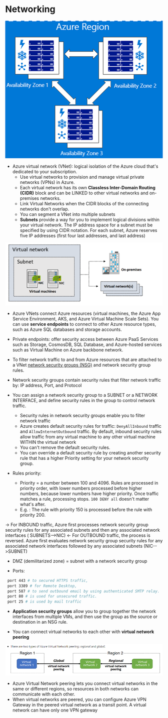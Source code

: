 # Networking


![Region aozne](https://github.com/dejanu/az104/blob/main/src/regions_zone.PNG)


* Azure virtual network  (VNet): logical isolation of the Azure cloud that's dedicated to your subscription.
  - Use virtual networks to provision and manage virtual private networks (VPNs) in Azure.
  - Each virtual network has its own **Classless Inter-Domain Routing (CIDR)** block and can be LINKED to other virtual networks and on-premises networks.
  - Link Virtual Networks when the CIDR blocks of the connecting networks don't overlap.
  - You can segment a VNet into multiple subnets
  - **Subnets** provide a way for you to implement logical divisions within your virtual network. The IP address space for a subnet must be specified by using CIDR notation. For each subnet, Azure reserves five IP addresses (first four last addresses, and last address)



![virtual networks](https://github.com/dejanu/az104/blob/main/src/virtual_networks.png)

*  Azure VNets connect Azure resources (virtual machines, the Azure App Service Environment, AKS, and Azure Virtual Machine Scale Sets). You can use **service endpoints** to connect to other Azure resource types, such as Azure SQL databases and storage accounts.

* Private endpoints: offer security access between Azure PaaS Services such as Storage, CosmosDB, SQL Database, and Azure-hosted services such as Virtual Machine on Azure backbone network.

* To filter network traffic to and from Azure resources that are attached to a VNet [network security groups (NSG)](https://learn.microsoft.com/en-us/azure/security/fundamentals/network-overview) and network security group rules.

* Network security groups contain security rules that filter network traffic by: IP address, Port, and Protocol

* You can assign a network security group to a SUBNET or a NETWORK INTERFACE, and define security rules in the group to control network traffic.
    - Security rules in network security groups enable you to filter network traffic
    - Azure creates default security rules for traffic:  `DenyAllInbound` traffic and `AllowInternetOutbound` traffic. By default, inbound security rules allow traffic from any virtual machine to any other virtual machine WITHIN the virtual network
    - You can't remove the default security rules.
    - You can override a default security rule by creating another security rule that has a higher Priority setting for your network security group.

* Rules priority:
  - Priority = a number between 100 and 4096. Rules are processed in priority order, with lower numbers processed before higher numbers, because lower numbers have higher priority. Once traffic matches a rule, processing stops. `100 DENY all` doesn't matter what's after.
  - E.g. : The rule with priority 150 is processed before the rule with priority 200.


-> For INBOUND traffic, Azure first processes network security group security rules for any associated subnets and then any associated network interfaces ( SUBNETS-->NIC)
<- For OUTBOUND traffic, the process is reversed. Azure first evaluates network security group security rules for any associated network interfaces followed by any associated subnets (NIC-->SUBNET)

* DMZ (demilitarized zone) = subnet with a network security group

* Ports:

```bash
 port 443 # to secured HTTPS traffic, 
 port 3389 # for Remote Desktop,  
 port 587 # to send outbound email by using authenticated SMTP relay. 
 port 80 # is used for unsecured traffic. 
 port 25 # is used by mail traffic
```

* **Application security groups** allow you to group together the network interfaces from multiple VMs, and then use the group as the source or destination in an NSG rule.


* You can connect virtual networks to each other with **virtual network peering**

![peering](https://github.com/dejanu/az104/blob/main/src/vnet_peering.png)

* Azure Virtual Network peering lets you connect virtual networks in the same or different regions, so resources in both networks can communicate with each other.
* When virtual networks are peered, you can configure Azure VPN Gateway in the peered virtual network as a transit point. A virtual network can have only one VPN gateway